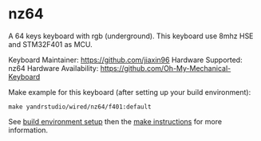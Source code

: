 nz64
===

A 64 keys keyboard with rgb (underground).
This keyboard use 8mhz HSE and STM32F401 as MCU.

Keyboard Maintainer: https://github.com/jiaxin96
Hardware Supported: nz64
Hardware Availability: https://github.com/Oh-My-Mechanical-Keyboard 

Make example for this keyboard (after setting up your build environment):

    make yandrstudio/wired/nz64/f401:default

See [build environment setup](https://docs.qmk.fm/#/getting_started_build_tools) then the [make instructions](https://docs.qmk.fm/#/getting_started_make_guide) for more information.

